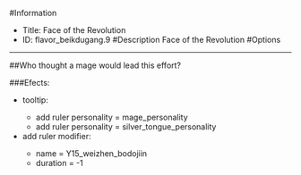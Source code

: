 #Information
 - Title: Face of the Revolution
 - ID: flavor_beikdugang.9
#Description
Face of the Revolution
#Options

___
##Who thought a mage would lead this effort?

###Efects:<ul><li>tooltip:</li><ul><li>add ruler personality = mage_personality</li><li>add ruler personality = silver_tongue_personality</li></ul><li>add ruler modifier:</li><ul><li>name = Y15_weizhen_bodojiin</li><li>duration = -1</li></ul></ul>
